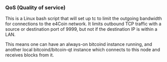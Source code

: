 ### QoS (Quality of service) ###

This is a Linux bash script that will set up tc to limit the outgoing bandwidth for connections to the e4Coin network. It limits outbound TCP traffic with a source or destination port of 9999, but not if the destination IP is within a LAN.

This means one can have an always-on bitcoind instance running, and another local bitcoind/bitcoin-qt instance which connects to this node and receives blocks from it.
